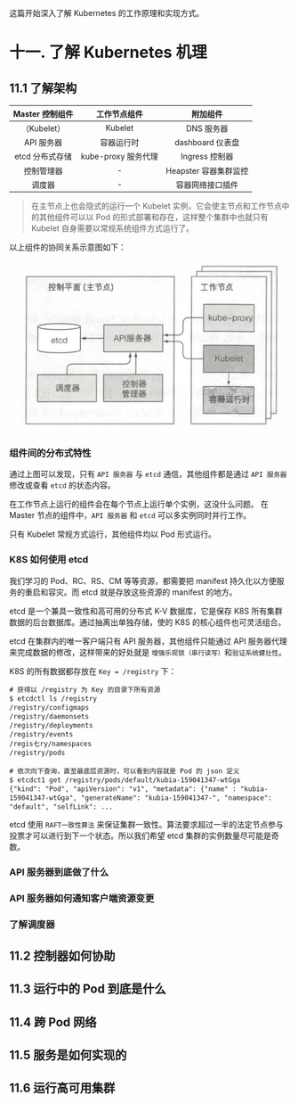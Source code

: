 这篇开始深入了解 Kubernetes 的工作原理和实现方式。

# 十一. 了解 Kubernetes 机理

## 11.1 了解架构

| Master 控制组件 |    工作节点组件     |       附加组件        |
| :-------------: | :-----------------: | :-------------------: |
|   （Kubelet）   |       Kubelet       |      DNS 服务器       |
|   API 服务器    |     容器运行时      |   dashboard 仪表盘    |
| etcd 分布式存储 | kube-proxy 服务代理 |    Ingress 控制器     |
|   控制管理器    |          -          | Heapster 容器集群监控 |
|     调度器      |          -          |   容器网络接口插件    |

> 在主节点上也会隐式的运行一个 Kubelet 实例，它会使主节点和工作节点中的其他组件可以以 Pod 的形式部署和存在，这样整个集群中也就只有 Kubelet 自身需要以常规系统组件方式运行了。

以上组件的协同关系示意图如下：
 ![image](assets/006EQzUily1gc2vho1duwj30ta0io13s.jpg)

### 组件间的分布式特性

通过上图可以发现，只有 `API 服务器` 与 `etcd` 通信，其他组件都是通过 `API 服务器` 修改或查看 `etcd` 的状态内容。

在工作节点上运行的组件会在每个节点上运行单个实例，这没什么问题。
 在 Master 节点的组件中，`API 服务器` 和 `etcd` 可以多实例同时并行工作。

只有 Kubelet 常规方式运行，其他组件均以 Pod 形式运行。

### K8S 如何使用 etcd

我们学习的 Pod、RC、RS、CM 等等资源，都需要把 manifest 持久化以方便服务的重启和容灾。而 etcd 就是存放这些资源的 manifest 的地方。

etcd 是一个兼具一致性和高可用的分布式 K-V 数据库，它是保存 K8S 所有集群数据的后台数据库。通过抽离出单独存储，使的 K8S 的核心组件也可灵活组合。

etcd 在集群内的唯一客户端只有 API 服务器，其他组件只能通过 API 服务器代理来完成数据的修改，这样带来的好处就是 `增强乐观锁（串行读写）`和`验证系统健壮性`。

K8S 的所有数据都存放在 `Key = /registry` 下：

```
# 获得以 /registry 为 Key 的目录下所有资源
$ etcdctl ls /registry
/registry/configmaps
/registry/daemonsets
/registry/deployments
/registry/events
/regis七ry/namespaces
/registry/pods

# 依次向下查询，直至最底层资源时，可以看到内容就是 Pod 的 json 定义
$ etcdct1 get /registry/pods/default/kubia-159041347-wtGga
{"kind": "Pod", "apiVersion": "v1", "metadata": {"name" : "kubia-159041347-wtGga", "generateName": "kubia-159041347-", "namespace": "default", "selfLink": ...
```

etcd 使用 `RAFT一致性算法` 来保证集群一致性。算法要求超过一半的法定节点参与投票才可以进行到下一个状态。所以我们希望 etcd 集群的实例数量尽可能是奇数。

### API 服务器到底做了什么

### API 服务器如何通知客户端资源变更

### 了解调度器

## 11.2 控制器如何协助

## 11.3 运行中的 Pod 到底是什么

## 11.4 跨 Pod 网络

## 11.5 服务是如何实现的

## 11.6 运行高可用集群